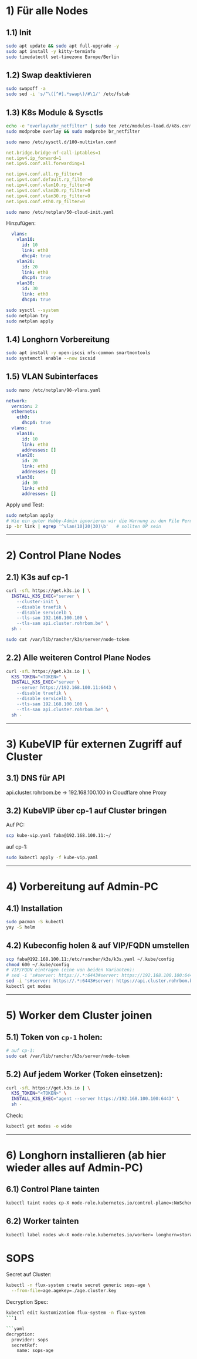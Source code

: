 # 1) Für alle Nodes

## 1.1) Init

```bash
sudo apt update && sudo apt full-upgrade -y
sudo apt install -y kitty-terminfo
sudo timedatectl set-timezone Europe/Berlin
```

## 1.2) Swap deaktivieren

```bash
sudo swapoff -a
sudo sed -i 's/^\([^#].*swap\)/#\1/' /etc/fstab
```

## 1.3) K8s Module & Sysctls

```bash
echo -e "overlay\nbr_netfilter" | sudo tee /etc/modules-load.d/k8s.conf
sudo modprobe overlay && sudo modprobe br_netfilter
```

```bash
sudo nano /etc/sysctl.d/100-multivlan.conf
```

```yaml
net.bridge.bridge-nf-call-iptables=1
net.ipv4.ip_forward=1
net.ipv6.conf.all.forwarding=1

net.ipv4.conf.all.rp_filter=0
net.ipv4.conf.default.rp_filter=0
net.ipv4.conf.vlan10.rp_filter=0
net.ipv4.conf.vlan20.rp_filter=0
net.ipv4.conf.vlan30.rp_filter=0
net.ipv4.conf.eth0.rp_filter=0
```

```bash
sudo nano /etc/netplan/50-cloud-init.yaml
```

Hinzufügen:

```yaml
  vlans:
    vlan10:
      id: 10
      link: eth0
      dhcp4: true
    vlan20:
      id: 20
      link: eth0
      dhcp4: true
    vlan30:
      id: 30
      link: eth0
      dhcp4: true
```

```bash
sudo sysctl --system
sudo netplan try
sudo netplan apply
```

## 1.4) Longhorn Vorbereitung

```bash
sudo apt install -y open-iscsi nfs-common smartmontools
sudo systemctl enable --now iscsid
```

## 1.5) VLAN Subinterfaces

```bash
sudo nano /etc/netplan/90-vlans.yaml
```

```yaml
network:
  version: 2
  ethernets:
    eth0:
      dhcp4: true
  vlans:
    vlan10:
      id: 10
      link: eth0
      addresses: []
    vlan20:
      id: 20
      link: eth0
      addresses: []
    vlan30:
      id: 30
      link: eth0
      addresses: []
```

Apply und Test:

```bash
sudo netplan apply
# Wie ein guter Hobby-Admin ignorieren wir die Warnung zu den File Permissions
ip -br link | egrep '^vlan(10|20|30)\b'   # sollten UP sein
```

---

# 2) Control Plane Nodes

## 2.1) K3s auf cp-1

```bash
curl -sfL https://get.k3s.io | \
  INSTALL_K3S_EXEC="server \
    --cluster-init \
    --disable traefik \
    --disable servicelb \
    --tls-san 192.168.100.100 \
    --tls-san api.cluster.rohrbom.be" \
  sh -

sudo cat /var/lib/rancher/k3s/server/node-token
```

## 2.2) Alle weiteren Control Plane Nodes

```bash
curl -sfL https://get.k3s.io | \
  K3S_TOKEN="<TOKEN>" \
  INSTALL_K3S_EXEC="server \
    --server https://192.168.100.11:6443 \
    --disable traefik \
    --disable servicelb \
    --tls-san 192.168.100.100 \
    --tls-san api.cluster.rohrbom.be" \
  sh -
```

---

# 3) KubeVIP für externen Zugriff auf Cluster

## 3.1) DNS für API

api.cluster.rohrbom.be -> 192.168.100.100 in Cloudflare ohne Proxy

## 3.2) KubeVIP über cp-1 auf Cluster bringen

Auf PC:
```bash
scp kube-vip.yaml faba@192.168.100.11:~/
```

auf cp-1:
```bash
sudo kubectl apply -f kube-vip.yaml
```

---

# 4) Vorbereitung auf Admin-PC

## 4.1) Installation

```bash
sudo pacman -S kubectl
yay -S helm
```

## 4.2) Kubeconfig holen & auf VIP/FQDN umstellen

```bash
scp faba@192.168.100.11:/etc/rancher/k3s/k3s.yaml ~/.kube/config
chmod 600 ~/.kube/config
# VIP/FQDN eintragen (eine von beiden Varianten):
# sed -i 's#server: https://.*:6443#server: https://192.168.100.100:6443#' ~/.kube/config
sed -i 's#server: https://.*:6443#server: https://api.cluster.rohrbom.be:6443#' ~/.kube/config
kubectl get nodes
```

---

# 5) Worker dem Cluster joinen

## 5.1) Token von `cp-1` holen:

```bash
# auf cp-1:
sudo cat /var/lib/rancher/k3s/server/node-token
```

## 5.2) Auf **jedem Worker** (Token einsetzen):

```bash
curl -sfL https://get.k3s.io | \
  K3S_TOKEN="<TOKEN>" \
  INSTALL_K3S_EXEC="agent --server https://192.168.100.100:6443" \
  sh -
```

Check:

```bash
kubectl get nodes -o wide
```

---

# 6) Longhorn installieren (ab hier wieder alles auf Admin-PC)

## 6.1) Control Plane tainten

```bash
kubectl taint nodes cp-X node-role.kubernetes.io/control-plane=:NoSchedule --overwrite
```

## 6.2) Worker tainten

```bash
kubectl label nodes wk-X node-role.kubernetes.io/worker= longhorn=storage --overwrite
```

# SOPS

Secret auf Cluster:

```bash
kubectl -n flux-system create secret generic sops-age \
  --from-file=age.agekey=./age.cluster.key
```

Decryption Spec:

```bash
kubectl edit kustomization flux-system -n flux-system
```1

```yaml
decryption:
  provider: sops
  secretRef:
    name: sops-age
```

